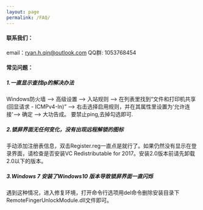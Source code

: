 ```yaml
---
layout: page
permalink: /FAQ/
---
```




#### 联系我们：

email：ryan.h.qin@outlook.com
QQ群:      1053768454

#### 常见问题：

##### 1.一直显示查找ip的解决办法

Windows防火墙 --> 高级设置 --> 入站规则 --> 在列表里找到“文件和打印机共享(回显请求 - ICMPv4-In)” --> 右击选择启用规则，并在其属性里设置为‘允许连接'--> 确定 --> 大功告成。
要禁止ping,去掉勾选即可.

##### 2.锁屏界面无任何变化，没有出现远程解锁的图标

手动添加注册表信息，双击Register.reg一直点是就行了。如果仍然没有显示在登录界面，请检查是否安装VC Redistributable for 2017。安装2.0版本前请先卸载2.0以下的版本。

##### 3.Windows 7 安装了Windows10 版本导致锁屏界面一直闪烁

遇到这种情况，进入修复环境，打开命令行选项用del命令删除安装目录下RemoteFingerUnlockModule.dll文件即可。
